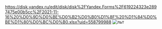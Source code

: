 https://disk.yandex.ru/edit/disk/disk%2FYandex.Forms%2F619224323e2897475e00b5cc%2F2021-11-16%20%D0%9D%D0%BE%D0%B2%D0%B0%D1%8F%20%D1%84%D0%BE%D1%80%D0%BC%D0%B0.xlsx?uid=558799988
![льт](https://user-images.githubusercontent.com/90608498/143303121-cc0e2d37-f698-48ab-ad9c-b94716b8f2d2.JPG)
